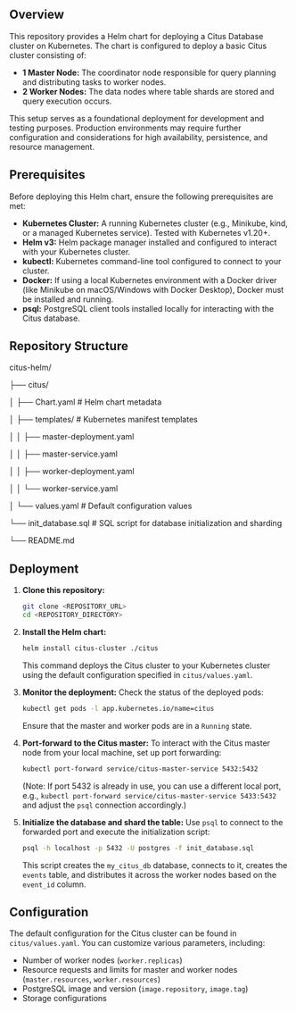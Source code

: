 ## Overview

This repository provides a Helm chart for deploying a Citus Database cluster on Kubernetes. 
The chart is configured to deploy a basic Citus cluster consisting of:

* **1 Master Node:** The coordinator node responsible for query planning and distributing tasks to worker nodes.
* **2 Worker Nodes:** The data nodes where table shards are stored and query execution occurs.

This setup serves as a foundational deployment for development and testing purposes. Production environments may require further configuration and considerations for high availability, persistence, and resource management.

## Prerequisites

Before deploying this Helm chart, ensure the following prerequisites are met:

* **Kubernetes Cluster:** A running Kubernetes cluster (e.g., Minikube, kind, or a managed Kubernetes service). Tested with Kubernetes v1.20+.
* **Helm v3:** Helm package manager installed and configured to interact with your Kubernetes cluster.
* **kubectl:** Kubernetes command-line tool configured to connect to your cluster.
* **Docker:** If using a local Kubernetes environment with a Docker driver (like Minikube on macOS/Windows with Docker Desktop), Docker must be installed and running.
* **psql:** PostgreSQL client tools installed locally for interacting with the Citus database.

## Repository Structure

citus-helm/

├── citus/

│   ├── Chart.yaml # Helm chart metadata

│   ├── templates/          # Kubernetes manifest templates

│   │   ├── master-deployment.yaml

│   │   ├── master-service.yaml

│   │   ├── worker-deployment.yaml

│   │   └── worker-service.yaml
   
│   └── values.yaml         # Default configuration values

└── init_database.sql       # SQL script for database initialization and sharding

└── README.md


## Deployment

1.  **Clone this repository:**
    ```bash
    git clone <REPOSITORY_URL>
    cd <REPOSITORY_DIRECTORY>
    ```

2.  **Install the Helm chart:**
    ```bash
    helm install citus-cluster ./citus
    ```
    This command deploys the Citus cluster to your Kubernetes cluster using the default configuration specified in `citus/values.yaml`.

3.  **Monitor the deployment:**
    Check the status of the deployed pods:
    ```bash
    kubectl get pods -l app.kubernetes.io/name=citus
    ```
    Ensure that the master and worker pods are in a `Running` state.

4.  **Port-forward to the Citus master:**
    To interact with the Citus master node from your local machine, set up port forwarding:
    ```bash
    kubectl port-forward service/citus-master-service 5432:5432
    ```
    (Note: If port 5432 is already in use, you can use a different local port, e.g., `kubectl port-forward service/citus-master-service 5433:5432` and adjust the `psql` connection accordingly.)

5.  **Initialize the database and shard the table:**
    Use `psql` to connect to the forwarded port and execute the initialization script:
    ```bash
    psql -h localhost -p 5432 -U postgres -f init_database.sql
    ```
    This script creates the `my_citus_db` database, connects to it, creates the `events` table, and distributes it across the worker nodes based on the `event_id` column.

## Configuration

The default configuration for the Citus cluster can be found in `citus/values.yaml`. You can customize various parameters, including:

* Number of worker nodes (`worker.replicas`)
* Resource requests and limits for master and worker nodes (`master.resources`, `worker.resources`)
* PostgreSQL image and version (`image.repository`, `image.tag`)
* Storage configurations 

